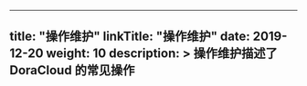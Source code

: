 
---
title: "操作维护"
linkTitle: "操作维护"
date: 2019-12-20
weight: 10
description: >
   操作维护描述了 DoraCloud 的常见操作
---
